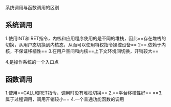 系统调用与函数调用的区别
## 系统调用
1.使用INT和IRET指令，内核和应用程序使用的是不同的堆栈，因此==存在堆栈的切换，从用户态切换到内核态，从而可以使用特权指令操控设备==
2==.依赖于内核，不保证移植性==
3.在用户空间和内核==上下文环境间切换，开销较大==

4.是操作系统的一个入口点

## 函数调用
1.使用==CALL和RET指令，调用时没有堆栈切换==
2.==平台移植性好==
==3.属于过程调用，调用开销较小==
4.一个普通功能函数的调用